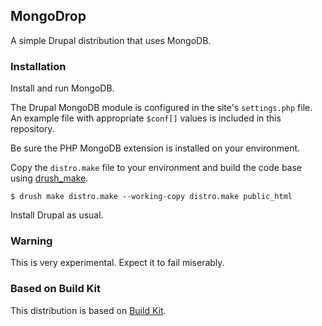 ## MongoDrop

A simple Drupal distribution that uses MongoDB.

### Installation

Install and run MongoDB.

The Drupal MongoDB module is configured in the site's `settings.php` file.
An example file with appropriate `$conf[]` values is included in this
repository.

Be sure the PHP MongoDB extension is installed on your environment.

Copy the `distro.make` file to your environment and build the code base using
[drush_make](http://drupal.org/project/drush_make).

    $ drush make distro.make --working-copy distro.make public_html

Install Drupal as usual.

### Warning

This is very experimental. Expect it to fail miserably.

### Based on Build Kit

This distribution is based on [Build Kit](http://drupal.org/project/buildkit).
